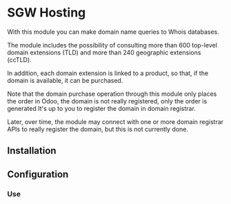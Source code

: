 # SGW Hosting

With this module you can make domain name queries to Whois databases.

The module includes the possibility of consulting more than 600 top-level domain extensions (TLD) and more than 240 geographic extensions (ccTLD).

In addition, each domain extension is linked to a product, so that, if the domain is available, it can be purchased.

Note that the domain purchase operation through this module only places the order in Odoo, the domain is not really registered, only the order is generated It's up to you to register the domain in domain registrar. 

Later, over time, the module may connect with one or more domain registrar APIs to really register the domain, but this is not currently done.

## Installation

## Configuration

### Use

